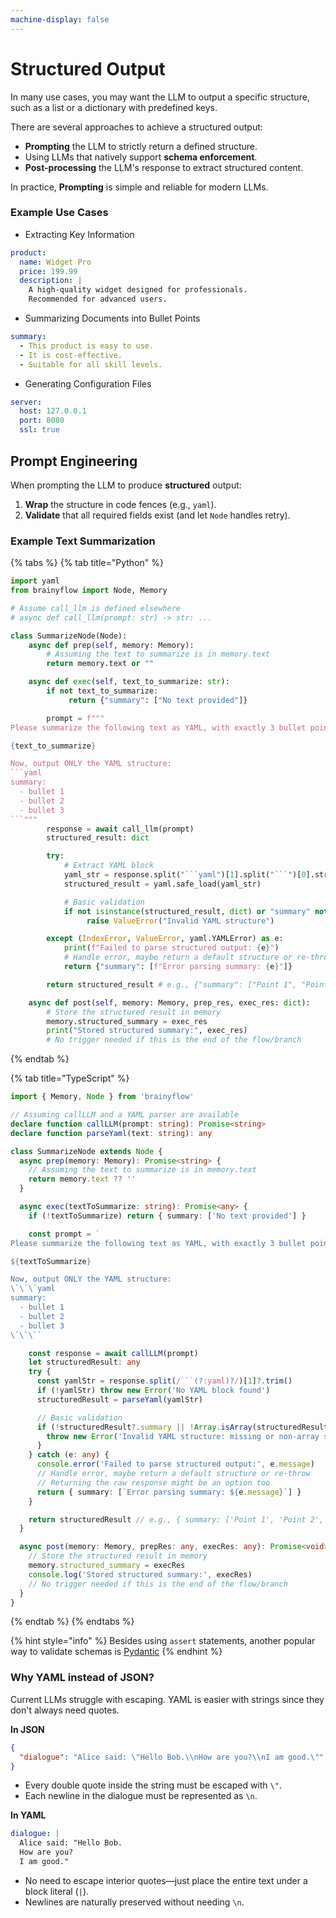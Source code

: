 ```yaml
---
machine-display: false
---
```


# Structured Output

In many use cases, you may want the LLM to output a specific structure, such as a list or a dictionary with predefined keys.

There are several approaches to achieve a structured output:

- **Prompting** the LLM to strictly return a defined structure.
- Using LLMs that natively support **schema enforcement**.
- **Post-processing** the LLM's response to extract structured content.

In practice, **Prompting** is simple and reliable for modern LLMs.

### Example Use Cases

- Extracting Key Information

```yaml
product:
  name: Widget Pro
  price: 199.99
  description: |
    A high-quality widget designed for professionals.
    Recommended for advanced users.
```

- Summarizing Documents into Bullet Points

```yaml
summary:
  - This product is easy to use.
  - It is cost-effective.
  - Suitable for all skill levels.
```

- Generating Configuration Files

```yaml
server:
  host: 127.0.0.1
  port: 8080
  ssl: true
```

## Prompt Engineering

When prompting the LLM to produce **structured** output:

1. **Wrap** the structure in code fences (e.g., `yaml`).
2. **Validate** that all required fields exist (and let `Node` handles retry).

### Example Text Summarization

{% tabs %}
{% tab title="Python" %}

````python
import yaml
from brainyflow import Node, Memory

# Assume call_llm is defined elsewhere
# async def call_llm(prompt: str) -> str: ...

class SummarizeNode(Node):
    async def prep(self, memory: Memory):
        # Assuming the text to summarize is in memory.text
        return memory.text or ""

    async def exec(self, text_to_summarize: str):
        if not text_to_summarize:
             return {"summary": ["No text provided"]}

        prompt = f"""
Please summarize the following text as YAML, with exactly 3 bullet points:

{text_to_summarize}

Now, output ONLY the YAML structure:
```yaml
summary:
  - bullet 1
  - bullet 2
  - bullet 3
```"""
        response = await call_llm(prompt)
        structured_result: dict

        try:
            # Extract YAML block
            yaml_str = response.split("```yaml")[1].split("```")[0].strip()
            structured_result = yaml.safe_load(yaml_str)

            # Basic validation
            if not isinstance(structured_result, dict) or "summary" not in structured_result or not isinstance(structured_result["summary"], list):
                 raise ValueError("Invalid YAML structure")

        except (IndexError, ValueError, yaml.YAMLError) as e:
            print(f"Failed to parse structured output: {e}")
            # Handle error, maybe return a default structure or re-throw
            return {"summary": [f"Error parsing summary: {e}"]}

        return structured_result # e.g., {"summary": ["Point 1", "Point 2", "Point 3"]}

    async def post(self, memory: Memory, prep_res, exec_res: dict):
        # Store the structured result in memory
        memory.structured_summary = exec_res
        print("Stored structured summary:", exec_res)
        # No trigger needed if this is the end of the flow/branch
````

{% endtab %}

{% tab title="TypeScript" %}

````typescript
import { Memory, Node } from 'brainyflow'

// Assuming callLLM and a YAML parser are available
declare function callLLM(prompt: string): Promise<string>
declare function parseYaml(text: string): any

class SummarizeNode extends Node {
  async prep(memory: Memory): Promise<string> {
    // Assuming the text to summarize is in memory.text
    return memory.text ?? ''
  }

  async exec(textToSummarize: string): Promise<any> {
    if (!textToSummarize) return { summary: ['No text provided'] }

    const prompt = `
Please summarize the following text as YAML, with exactly 3 bullet points:

${textToSummarize}

Now, output ONLY the YAML structure:
\`\`\`yaml
summary:
  - bullet 1
  - bullet 2
  - bullet 3
\`\`\``

    const response = await callLLM(prompt)
    let structuredResult: any
    try {
      const yamlStr = response.split(/```(?:yaml)?/)[1]?.trim()
      if (!yamlStr) throw new Error('No YAML block found')
      structuredResult = parseYaml(yamlStr)

      // Basic validation
      if (!structuredResult?.summary || !Array.isArray(structuredResult.summary)) {
        throw new Error('Invalid YAML structure: missing or non-array summary')
      }
    } catch (e: any) {
      console.error('Failed to parse structured output:', e.message)
      // Handle error, maybe return a default structure or re-throw
      // Returning the raw response might be an option too
      return { summary: [`Error parsing summary: ${e.message}`] }
    }

    return structuredResult // e.g., { summary: ['Point 1', 'Point 2', 'Point 3'] }
  }

  async post(memory: Memory, prepRes: any, execRes: any): Promise<void> {
    // Store the structured result in memory
    memory.structured_summary = execRes
    console.log('Stored structured summary:', execRes)
    // No trigger needed if this is the end of the flow/branch
  }
}
````

{% endtab %}
{% endtabs %}

{% hint style="info" %}
Besides using `assert` statements, another popular way to validate schemas is [Pydantic](https://github.com/pydantic/pydantic)
{% endhint %}

### Why YAML instead of JSON?

Current LLMs struggle with escaping. YAML is easier with strings since they don't always need quotes.

**In JSON**

```json
{
  "dialogue": "Alice said: \"Hello Bob.\\nHow are you?\\nI am good.\""
}
```

- Every double quote inside the string must be escaped with `\"`.
- Each newline in the dialogue must be represented as `\n`.

**In YAML**

```yaml
dialogue: |
  Alice said: "Hello Bob.
  How are you?
  I am good."
```

- No need to escape interior quotes—just place the entire text under a block literal (`|`).
- Newlines are naturally preserved without needing `\n`.
